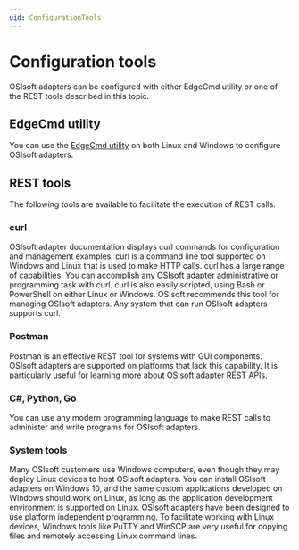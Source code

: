 ```yaml
---
uid: ConfigurationTools
---
```


# Configuration tools

OSIsoft adapters can be configured with either EdgeCmd utility or one of the REST tools described in this topic.

## EdgeCmd utility

You can use the [EdgeCmd utility](https://github.com/osisoft/Edgecmd/blob/master/V1/EdgeCmd%20utility/EdgeCmd%20utility.md) on both Linux and Windows to configure OSIsoft adapters.

## REST tools

The following tools are available to facilitate the execution of REST calls.

### curl

OSIsoft adapter documentation displays curl commands for configuration and management examples. curl is a command line tool supported on Windows and Linux that is used to make HTTP calls. curl has a large range of capabilities. You can accomplish any OSIsoft adapter administrative or programming task with curl. curl is also easily scripted, using Bash or PowerShell on either Linux or Windows. OSIsoft recommends this tool for managing OSIsoft adapters. Any system that can run OSIsoft adapters supports curl.

### Postman

Postman is an effective REST tool for systems with GUI components. OSIsoft adapters are supported on platforms that lack this capability. It is particularly useful for learning more about OSIsoft adapter REST APIs.

### C#, Python, Go

You can use any modern programming language to make REST calls to administer and write programs for OSIsoft adapters.

### System tools

Many OSIsoft customers use Windows computers, even though they may deploy Linux devices to host OSIsoft adapters. You can install OSIsoft adapters on Windows 10, and the same custom applications developed on Windows should work on Linux, as long as the application development environment is supported on Linux. OSIsoft adapters have been designed to use platform independent programming. To facilitate working with Linux devices, Windows tools like PuTTY and WinSCP are very useful for copying files and remotely accessing Linux command lines.
